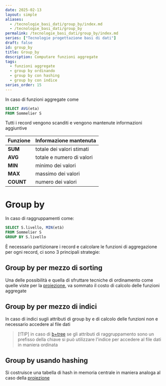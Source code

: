 ```yaml
---
date: 2025-02-13
layout: simple
aliases:
  - /tecnologie_basi_dati/group_by/index.md
  - /tecnologie_basi_dati/group_by
permalink: /tecnologie_basi_dati/group_by/index.md
series: ["Tecnologie progettazione basi di dati"]
draft: false
id: group_by
title: Group_by
description: Computare funzioni aggregate
tags:
  - funzioni aggregate
  - group by ordinando
  - group by con hashing
  - group by con indice
series_order: 15
---
```


In caso di funzioni aggregate come

```sql
SELECT AVG(eta)
FROM Sommelier S
```

Tutti i record vengono scanditi  e vengono mantenute informazioni aggiuntive

| **Funzione** | Informazione mantenuta    |
| ------------ | ------------------------- |
| **SUM**      | totale dei valori stimati |
| **AVG**      | totale e numero di valori |
| **MIN**      | minimo dei valori         |
| **MAX**      | massimo dei valori        |
| **COUNT**    | numero dei valori         |

# Group by

In caso di raggruppamenti come:

```sql
SELECT S.livello, MIN(età)
FROM Sommelier S
GROUP BY S.livello
```

È necessario partizionare i record e calcolare le funzioni di aggregazione per ogni record, ci sono 3 principali strategie:

## Group by per mezzo di sorting

Una delle possibilità e quella di sfruttare tecniche di ordinamento come quelle viste per la [proiezione](/tecnologie_basi_dati/proiezione#proiettare-ordinando), va sommato il costo di calcolo delle funzioni aggregate

## Group by per mezzo di indici

In caso di indici sugli attributi di group by e di calcolo delle funzioni non e necessario accedere al file dati

>[!TIP] in caso di [b+tree](/tecnologie_basi_dati/b+tree) se gli attributi di raggruppamento sono un prefisso della chiave si può utilizzare l'indice per accedere al file dati in maniera ordinata

## Group by usando hashing

Si costruisce una tabella di hash in memoria centrale in maniera analoga al caso della [proiezione](/tecnologie_basi_dati/proiezione#proiettare-usando-hashing)
